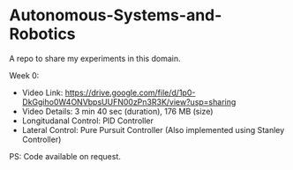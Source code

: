 # Autonomous-Systems-and-Robotics

A repo to share my experiments in this domain.

Week 0:
- Video Link: https://drive.google.com/file/d/1p0-DkGgiho0W4ONVbpsUUFN00zPn3R3K/view?usp=sharing
- Video Details: 3 min 40 sec (duration), 176 MB (size)
- Longitudanal Control: PID Controller
- Lateral Control: Pure Pursuit Controller (Also implemented using Stanley Controller)



PS: Code available on request. 